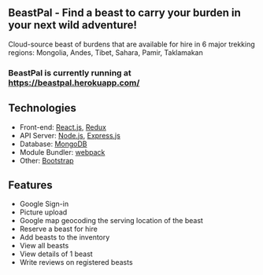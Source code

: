 ## BeastPal - Find a beast to carry your burden in your next wild adventure!
Cloud-source beast of burdens that are available for hire in 6 major trekking
regions: Mongolia, Andes, Tibet, Sahara, Pamir, Taklamakan

### BeastPal is currently running at https://beastpal.herokuapp.com/

## Technologies
- Front-end: [React.js](https://reactjs.org), [Redux](https://redux.js.org)
- API Server: [Node.js](https://nodejs.org), [Express.js](https://expressjs.com)
- Database: [MongoDB](https://mongodb.com)
- Module Bundler: [webpack](https://webpack.js.org/)
- Other: [Bootstrap](https://getbootstrap.com)

## Features
- Google Sign-in
- Picture upload
- Google map geocoding the serving location of the beast
- Reserve a beast for hire
- Add beasts to the inventory
- View all beasts
- View details of 1 beast
- Write reviews on registered beasts
